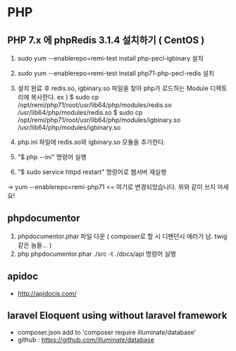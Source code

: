 # PHP

## PHP 7.x 에 phpRedis 3.1.4 설치하기 ( CentOS )
 
 1. sudo yum --enablerepo=remi-test install php-pecl-igbinary 설치
 2. sudo yum --enablerepo=remi-test install php71-php-pecl-redis 설치
 3. 설치 완료 후 redis.so, igbinary.so 파일을 찾아 php가 로드하는 Module 디렉토리에 복사한다.
    ex ) $ sudo cp /opt/remi/php71/root/usr/lib64/php/modules/redis.so /usr/lib64/php/modules/redis.so
    	 $ sudo cp /opt/remi/php71/root/usr/lib64/php/modules/igbinary.so /usr/lib64/php/modules/igbinary.so

 4. php.ini 파일에 redis.so와 igbinary.so 모듈을 추가한다. 
 5. "$ php --ini" 명령어 실행
 6. "$ sudo service httpd restart" 명렁어로 웹서버 재실행

 -> yum --enablerepo=remi-php71 <= 여기로 변경되었습니다. 위와 같이 쓰지 마세요!

## phpdocumentor 
 
 1. phpdocumentor.phar 파일 다운 ( composer로 할 시 디펜던시 에러가 남. twig 같은 놈들... )
 2. php phpdocumentor.phar ./src -t ./docs/api 명령어 실행

## apidoc
 - http://apidocjs.com/

## laravel Eloquent using without laravel framework
 - composer.json add to 'composer require illuminate/database'
 - github : https://github.com/illuminate/database